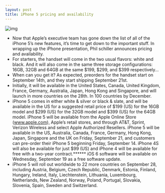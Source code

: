 ```yaml
---
layout: post
title: iPhone 5 pricing and availability
---
```

![img](http://media.idownloadblog.com/wp-content/uploads/2012/09/iPhone-5-price.jpg)
* Now that Apple’s executive team has gone down the list of all of the iPhone 5’s new features, it’s time to get down to the important stuff. In wrapping up the iPhone presentation, Phil schiller announces pricing and availability.
* For starters, the handset will come in the two usual flavors: white and black. And it will also come in the same three storage configurations: 16GB, 32GB and 64GB at the same $199, $299, and $399 respectively…
* When can you get it? As expected, preorders for the handset start on September 14th, and they start shipping September 21st.
* Initially, it will be available in the United States, Canada, United Kingdom, France, Germany, Australia, Japan, Hong Kong and Singapore, and will launch in more countries on the 28th. In 100 countries by December.
* iPhone 5 comes in either white & silver or black & slate, and will be available in the US for a suggested retail price of $199 (US) for the 16GB model and $299 (US) for the 32GB model and $399 (US) for the 64GB model. iPhone 5 will be available from the Apple Online Store (www.apple.com), Apple’s retail stores, and through AT&T, Sprint, Verizon Wireless and select Apple Authorized Resellers. iPhone 5 will be available in the US, Australia, Canada, France, Germany, Hong Kong, Japan, Singapore and the UK on Friday, September 21, and customers can pre-order their iPhone 5 beginning Friday, September 14. iPhone 4S will also be available for just $99 (US) and iPhone 4 will be available for free with a two-year contract.****** iOS 6 software will be available on Wednesday, September 19 as a free software update.
* iPhone 5 will roll out worldwide to 22 more countries on September 28, including Austria, Belgium, Czech Republic, Denmark, Estonia, Finland, Hungary, Ireland, Italy, Liechtenstein, Lithuania, Luxembourg, Netherlands, New Zealand, Norway, Poland, Portugal, Slovakia, Slovenia, Spain, Sweden and Switzerland.

